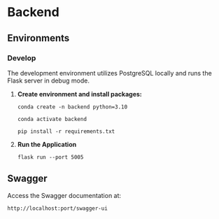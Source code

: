 # Backend

## Environments

### Develop

The development environment utilizes PostgreSQL locally and runs the Flask server in debug mode.

1. **Create environment and install packages:**

   ```shell
   conda create -n backend python=3.10
   ```

   ```shell
   conda activate backend
   ```

   ```shell
   pip install -r requirements.txt
   ```

2. **Run the Application**

   ```shell
   flask run --port 5005
   ```

## Swagger

Access the Swagger documentation at:

```
http://localhost:port/swagger-ui
```
